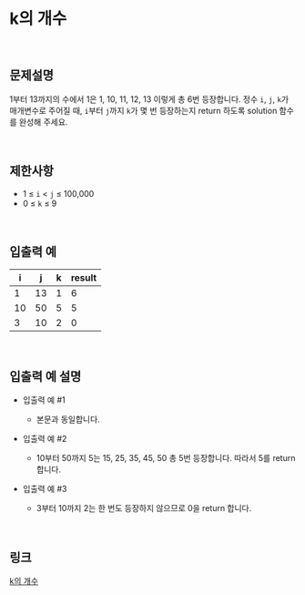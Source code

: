 # k의 개수

<br>

## 문제설명
1부터 13까지의 수에서 1은 1, 10, 11, 12, 13 이렇게 총 6번 등장합니다. 정수 `i`, `j`, `k`가 매개변수로 주어질 때, `i`부터 `j`까지 `k`가 몇 번 등장하는지 return 하도록 solution 함수를 완성해 주세요.

<br>

## 제한사항
- 1 ≤ `i` < `j` ≤ 100,000
- 0 ≤ `k` ≤ 9

<br>

## 입출력 예
| i | j | k | result |
|---|---|---|---|
| 1 | 13 | 1 | 6 |
| 10 | 50 | 5 | 5 |
| 3 | 10 | 2 | 0 |

<br>

## 입출력 예 설명
- 입출력 예 #1
    - 본문과 동일합니다.

- 입출력 예 #2
    - 10부터 50까지 5는 15, 25, 35, 45, 50 총 5번 등장합니다. 따라서 5를 return 합니다.

- 입출력 예 #3
    - 3부터 10까지 2는 한 번도 등장하지 않으므로 0을 return 합니다.

<br>

## 링크
[k의 개수](https://school.programmers.co.kr/learn/courses/30/lessons/120887)
